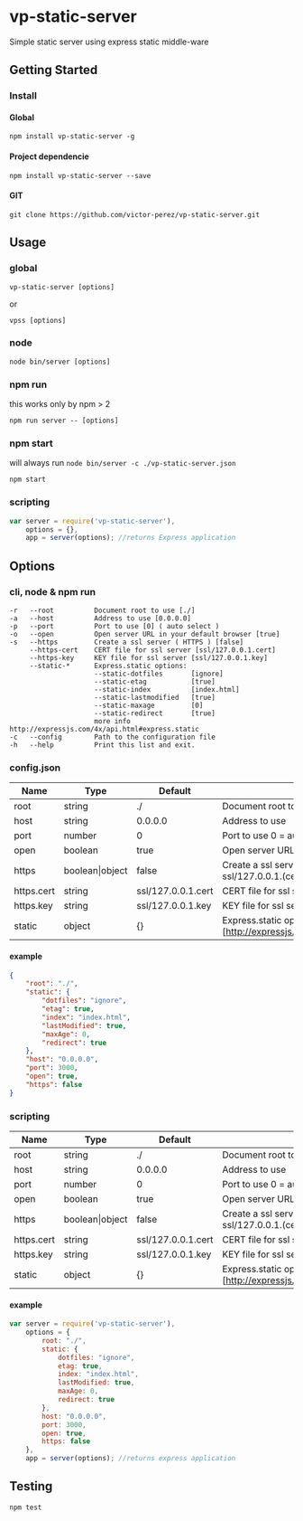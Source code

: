 vp-static-server
======
Simple static server using express static middle-ware

## Getting Started

### Install

#### Global
`npm install vp-static-server -g`

#### Project dependencie 
`npm install vp-static-server --save`

#### GIT
`git clone https://github.com/victor-perez/vp-static-server.git`

## Usage

### global
`vp-static-server [options]`

or

`vpss [options]`

### node
`node bin/server [options]`

### npm run
this works only by npm > 2

`npm run server -- [options]`

### npm start
will always run `node bin/server -c ./vp-static-server.json`

`npm start`

### scripting
```javascript
var server = require('vp-static-server'),
    options = {},
    app = server(options); //returns Express application
```

## Options

### cli, node & npm run
```
-r   --root          Document root to use [./]                                  
-a   --host          Address to use [0.0.0.0]                                   
-p   --port          Port to use [0] ( auto select )
-o   --open          Open server URL in your default browser [true]
-s   --https         Create a ssl server ( HTTPS ) [false]
     --https-cert    CERT file for ssl server [ssl/127.0.0.1.cert]
     --https-key     KEY file for ssl server [ssl/127.0.0.1.key]
     --static-*      Express.static options:                                    
                     --static-dotfiles       [ignore]                           
                     --static-etag           [true]                             
                     --static-index          [index.html]                       
                     --static-lastmodified   [true]                             
                     --static-maxage         [0]                                
                     --static-redirect       [true]                             
                     more info http://expressjs.com/4x/api.html#express.static  
-c   --config        Path to the configuration file                             
-h   --help          Print this list and exit.                                  
```

### config.json
Name | Type | Default | Description
--- | --- | --- | ---
root | string | ./ | Document root to use
host | string | 0.0.0.0 | Address to use
port | number | 0 | Port to use 0 = auto select
open | boolean | true | Open server URL in your default browser
https | boolean\|object | false | Create a ssl server ( HTTPS ), if `true` it will use ssl/127.0.0.1.(cert\|key)
https.cert | string | ssl/127.0.0.1.cert | CERT file for ssl server
https.key | string | ssl/127.0.0.1.key | KEY file for ssl server
static | object | {} | Express.static options [http://expressjs.com/4x/api.html#express.static]

#### example
```json
{
    "root": "./",
    "static": {
        "dotfiles": "ignore",
        "etag": true,
        "index": "index.html",
        "lastModified": true,
        "maxAge": 0,
        "redirect": true
    },
    "host": "0.0.0.0",
    "port": 3000,
    "open": true,
    "https": false
}
```
### scripting

Name | Type | Default | Description
--- | --- | --- | ---
root | string | ./ | Document root to use
host | string | 0.0.0.0 | Address to use
port | number | 0 | Port to use 0 = auto select
open | boolean | true | Open server URL in your default browser
https | boolean\|object | false | Create a ssl server ( HTTPS ), if `true` it will use ssl/127.0.0.1.(cert\|key)
https.cert | string | ssl/127.0.0.1.cert | CERT file for ssl server
https.key | string | ssl/127.0.0.1.key | KEY file for ssl server
static | object | {} | Express.static options [http://expressjs.com/4x/api.html#express.static]

#### example
```javascript
var server = require('vp-static-server'),
    options = {
        root: "./",
        static: {
            dotfiles: "ignore",
            etag: true,
            index: "index.html",
            lastModified: true,
            maxAge: 0,
            redirect: true
        },
        host: "0.0.0.0",
        port: 3000,
        open: true,
        https: false
    },
    app = server(options); //returns express application
```

## Testing
`npm test`